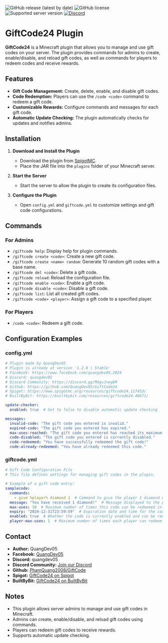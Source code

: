 ![GitHub release (latest by date)](https://img.shields.io/github/v/release/PhamQuang2008/GiftCode)
![GitHub license](https://img.shields.io/github/license/PhamQuang2008/GiftCode)
![Supported server version](https://img.shields.io/badge/minecraft-1.12x%20--_Latest-green)
[![Discord](https://img.shields.io/discord/1247029974154612828.svg?label=&logo=discord&logoColor=ffffff&color=7389D8&labelColor=6A7EC2)](https://discord.gg/HsSUVGSc3c)

# GiftCode24 Plugin

**GiftCode24** is a Minecraft plugin that allows you to manage and use gift codes on your server. The plugin provides commands for admins to create, enable/disable, and reload gift codes, as well as commands for players to redeem codes and receive rewards.

## Features

- **Gift Code Management:** Create, delete, enable, and disable gift codes.
- **Code Redemption:** Players can use the `/code <code>` command to redeem a gift code.
- **Customizable Rewards:** Configure commands and messages for each gift code.
- **Automatic Update Checking:** The plugin automatically checks for updates and notifies admins.

## Installation

1. **Download and Install the Plugin**
   - Download the plugin from [SpigotMC](https://www.spigotmc.org/resources/giftcode24.117453/).
   - Place the JAR file into the `plugins` folder of your Minecraft server.

2. **Start the Server**
   - Start the server to allow the plugin to create its configuration files.

3. **Configure the Plugin**
   - Open `config.yml` and `giftcode.yml` to customize settings and gift code configurations.

## Commands

### For Admins

- `/giftcode help`: Display help for plugin commands.
- `/giftcode create <code>`: Create a new gift code.
- `/giftcode create <name> random`: Generate 10 random gift codes with a base name.
- `/giftcode del <code>`: Delete a gift code.
- `/giftcode reload`: Reload the configuration file.
- `/giftcode enable <code>`: Enable a gift code.
- `/giftcode disable <code>`: Disable a gift code.
- `/giftcode list`: List all created gift codes.
- `/giftcode <code> <player>`: Assign a gift code to a specified player.

### For Players

- `/code <code>`: Redeem a gift code.

## Configuration Examples

### config.yml

```yaml
# Plugin made by QuangDev05
# Plugin is already at version '1.2.0 | Stable'
# Facebook: https://www.facebook.com/quangdev05.2024
# Discord: quangdev05
# Discord Community: https://discord.gg/MdgvJnegbM
# Github: https://github.com/QuangDev05/GiftCode24
# Spigot: https://www.spigotmc.org/resources/giftcode24.117453/
# BuiltByBit: https://builtbybit.com/resources/giftcode24.46671/

update-checker:
  enabled: true  # Set to false to disable automatic update checking

messages:
  invalid-code: "The gift code you entered is invalid."
  expired-code: "The gift code you entered has expired."
  max-uses-reached: "The gift code you entered has reached its maximum number of uses."
  code-disabled: "The gift code you entered is currently disabled."
  code-redeemed: "You have successfully redeemed the gift code!"
  code-already-redeemed: "You have already redeemed this code."
```

### giftcode.yml 

```yaml
# Gift Code Configuration File
# This file defines settings for managing gift codes in the plugin.

# Example of a gift code entry:
samplecode:
  commands:
    - give %player% diamond 1  # Command to give the player 1 diamond when redeeming the code.
  message: "You have received 1 diamond!"  # Message displayed to the player upon redeeming the code.
  max-uses: 10  # Maximum number of times this code can be redeemed in total.
  expiry: "2024-12-31T23:59:59"  # Expiration date and time for the code (ISO 8601 format).
  enabled: true  # Whether the code is currently enabled and can be redeemed.
  player-max-uses: 1  # Maximum number of times each player can redeem this code. Set to -1 for unlimited uses.
```

## Contact

- **Author:** QuangDev05
- **Facebook:** [QuangDev05](https://www.facebook.com/quangdev05.2024)
- **Discord:** quangdev05
- **Discord Community:** [Join our Discord](https://discord.gg/MdgvJnegbM)
- **Github:** [PhamQuang2008/GiftCode](https://github.com/PhamQuang2008/GiftCode)
- **Spigot:** [GiftCode24 on Spigot](https://www.spigotmc.org/resources/giftcode24.117453/)
- **BuiltByBit:** [GiftCode24 on BuiltByBit](https://builtbybit.com/resources/giftcode24.46671/)

## Notes

- This plugin allows server admins to manage and use gift codes in Minecraft.
- Admins can create, enable/disable, and reload gift codes using commands.
- Players can redeem gift codes to receive rewards.
- Supports automatic update checking.


